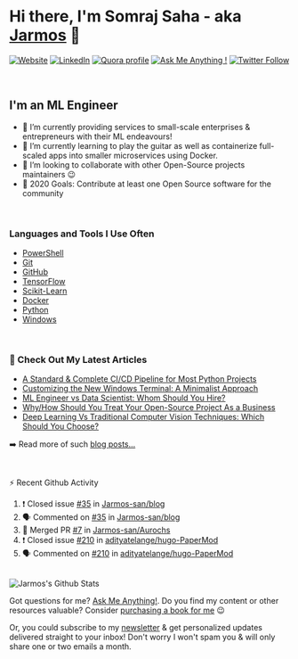 # Hi there, I'm Somraj Saha - aka [Jarmos][website] 👋

[![Website](https://img.shields.io/website?label=Website&style=flat-square&url=https%3A%2F%2Fjarmos.netlify.app&logo=netlify&color=00C7B7)](https://jarmos.netlify.app) [![LinkedIn](https://img.shields.io/static/v1?label=LinkedIn&message=Connect&color=0077B5&style=flat-square&logo=linkedin)](https://www.linkedin.com/in/jarmos/) [![Quora profile](https://img.shields.io/static/v1?label=Quora&message=QnA&color=B92B27&style=flat-square&logo=quora)](https://www.quora.com/profile/Somraj-Saha-3) [![Ask Me Anything !](https://img.shields.io/badge/Ask%20me-anything-1abc9c.svg)](https://github.com/Jarmos-san/Jarmos-san/discussions?discussions_q=category%3AQ%26A) [![Twitter Follow](https://img.shields.io/twitter/follow/jarmosan?color=1DA1F2&logo=twitter&style=social)](https://twitter.com/intent/follow?original_referer=https%3A%2F%2Fgithub.com%2FJarmosan&screen_name=jarmosan)

</br>

## I'm an ML Engineer

- 🔭 I’m currently providing services to small-scale enterprises & entrepreneurs with their ML endeavours!
- 🌱 I’m currently learning to play the guitar as well as containerize full-scaled apps into smaller microservices using Docker.
- 👯 I’m looking to collaborate with other Open-Source projects maintainers :wink:
- 🥅 2020 Goals: Contribute at least one Open Source software for the community

</br>

### Languages and Tools I Use Often

- [PowerShell](https://docs.microsoft.com/en-us/powershell/)
- [Git](https://git-scm.com/)
- [GitHub](https://github.com/Jarmos-san)
- [TensorFlow](https://www.tensorflow.org/)
- [Scikit-Learn](https://scikit-learn.org/stable/)
- [Docker](https://www.docker.com/)
- [Python](https://python.org)
- [Windows](https://www.microsoft.com/en-in/software-download/windows10)

</br>

### 📕 Check Out My Latest Articles

<!-- BLOG-POST-LIST:START -->
- [A Standard & Complete CI/CD Pipeline for Most Python Projects](https://medium.com/dev-genius/a-standard-complete-ci-cd-pipeline-for-most-python-projects-263602a05b2f?source=rss-dc888a4b021e------2)
- [Customizing the New Windows Terminal: A Minimalist Approach](https://medium.com/dev-genius/customizing-the-new-windows-terminal-5eaeec193630?source=rss-dc888a4b021e------2)
- [ML Engineer vs Data Scientist: Whom Should You Hire?](https://towardsdatascience.com/ml-engineer-vs-data-scientist-53c047666739?source=rss-dc888a4b021e------2)
- [Why/How Should You Treat Your Open-Source Project As a Business](https://medium.com/@jarmos/reasons-to-treat-your-oss-project-as-a-business-d47ccb6a9ed7?source=rss-dc888a4b021e------2)
- [Deep Learning Vs Traditional Computer Vision Techniques: Which Should You Choose?](https://medium.com/discover-computer-vision/deep-learning-vs-traditional-techniques-a-comparison-a590d66b63bd?source=rss-dc888a4b021e------2)
<!-- BLOG-POST-LIST:END -->

➡️ Read more of such [blog posts...](https://jarmos.netlify.app)

</br>

:zap: Recent Github Activity
<!--START_SECTION:activity-->
1. ❗️ Closed issue [#35](https://github.com/Jarmos-san/blog/issues/35) in [Jarmos-san/blog](https://github.com/Jarmos-san/blog)
2. 🗣 Commented on [#35](https://github.com/Jarmos-san/blog/issues/35) in [Jarmos-san/blog](https://github.com/Jarmos-san/blog)
3. 🎉 Merged PR [#7](https://github.com/Jarmos-san/Aurochs/pull/7) in [Jarmos-san/Aurochs](https://github.com/Jarmos-san/Aurochs)
4. ❗️ Closed issue [#210](https://github.com/adityatelange/hugo-PaperMod/issues/210) in [adityatelange/hugo-PaperMod](https://github.com/adityatelange/hugo-PaperMod)
5. 🗣 Commented on [#210](https://github.com/adityatelange/hugo-PaperMod/issues/210) in [adityatelange/hugo-PaperMod](https://github.com/adityatelange/hugo-PaperMod)
<!--END_SECTION:activity-->

</br>

<img align="left" alt="Jarmos's Github Stats" src="https://github-readme-stats.jarmos.vercel.app/api?username=Jarmos-san&&hide_border=true&count_private=true&theme=dark" />

</br>

Got questions for me? [Ask Me Anything!](https://github.com/Jarmos-san/Jarmos-san/discussions?discussions_q=category%3AQ%26A). Do you find my content or other resources valuable? Consider [purchasing a book for me](https://www.buymeacoffee.com/Jarmos) :wink:

Or, you could subscribe to my [newsletter](https://jarmos.ck.page/newsletter) & get personalized updates delivered straight to your inbox! Don't worry I won't spam you & will only share one or two emails a month.

</hr>

[website]: https://jarmos.netlify.app
[twitter]: https://twitter.com/jarmosan
[instagram]: https://www.instagram.com/jarmos.san/
[linkedin]: https://www.linkedin.com/in/jarmos/
